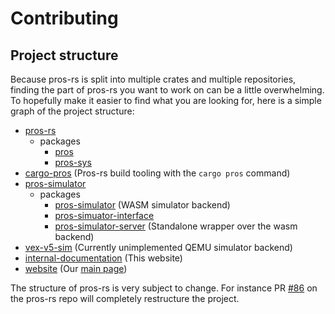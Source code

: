# Contributing

## Project structure

Because pros-rs is split into multiple crates and multiple repositories,
finding the part of pros-rs you want to work on can be a little overwhelming.
To hopefully make it easier to find what you are looking for,
here is a simple graph of the project structure:

- [pros-rs](https://github.com/pros-rs/pros-rs)
  - packages
    - [pros](https://crates.io/crates/pros)
    - [pros-sys](https://crates.io/crates/pros-sys)
- [cargo-pros](https://github.com/pros-rs/cargo-pros) (Pros-rs build tooling with the `cargo pros` command)
- [pros-simulator](https://github.com/pros-rs/pros-simulator)
  - packages
    - [pros-simulator](https://crates.io/crates/pros-simulator) (WASM simulator backend)
    - [pros-simuator-interface](https://crates.io/crates/pros-simulator-interface)
    - [pros-simulator-server](https://crates.io/crates/pros-simulator-server) (Standalone wrapper over the wasm backend)
- [vex-v5-sim](https://github.com/pros-rs/vex-v5-sim) (Currently unimplemented QEMU simulator backend)
- [internal-documentation](https://github.com/pros-rs/internal-documentation) (This website)
- [website](https://github.com/pros-rs/website) (Our [main page](https://pros.rs))

The structure of pros-rs is very subject to change.
For instance PR [#86](https://github.com/pros-rs/pros-rs/pull/86) on the pros-rs repo will completely restructure the project.